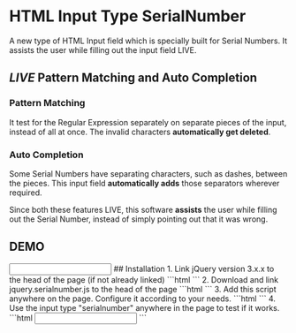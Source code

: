 # HTML Input Type SerialNumber
A new type of HTML Input field which is specially built for Serial Numbers. It assists the user while filling out the input field LIVE.
## _LIVE_ Pattern Matching and Auto Completion
### Pattern Matching
It test for the Regular Expression separately on separate pieces of the input, instead of all at once. The invalid characters __automatically get deleted__.
### Auto Completion
Some Serial Numbers have separating characters, such as dashes, between the pieces. This input field __automatically adds__ those separators wherever required.

Since both these features LIVE, this software __assists__ the user while filling out the Serial Number, instead of simply pointing out that it was wrong.
## DEMO
<input type="serialnumber">
## Installation
1. Link jQuery version 3.x.x to the head of the page (if not already linked)
```html
<script type="text/javascript" src="https://ajax.googleapis.com/ajax/libs/jquery/3.2.1/jquery.min.js"></script>
```
2. Download and link jquery.serialnumber.js to the head of the page
```html
<script type="text/javascript" src="jquery.serialnumber.js"></script>
```
3. Add this script anywhere on the page. Configure it according to your needs.
```html
<script type="text/javascript">
	$("input[type='serialnumber']").serialnumberinput(
	{
		/*
		 The following configuration would allow a serial number in the format 12-34\AB-CD
		 */
		"separator": "-",
		"pieces":
		[
			{
				"length": 2,
				"pattern": "[0-9]",
			},
			{
				"type": "separator",
			},
			{
				"length": 2,
				"pattern": "[0-9]",
			},
			{
				"type": "separator",
				"separator": "\\",
			},
			{
				"length": 2,
				"pattern": "[a-zA-Z]",
			},
			{
				"type": "separator",
			},
			{
				"length": 2,
				"pattern": "[a-zA-Z]",
			},
		],
	});
</script>
```
4. Use the input type "serialnumber" anywhere in the page to test if it works.
```html
<input type="serialnumber">
```